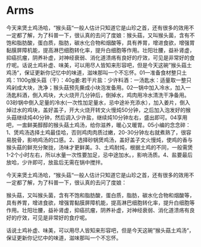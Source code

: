 # Arms
今天来煲土鸡汤哈，“猴头菇“一般人估计只知道它是山珍之首，还有很多的效用不一定都了解，为了科普一下，很认真的去问了度娘：猴头菇，又叫猴头菌，含有不饱和脂肪酸，蛋白质，脂肪，碳水化合物和烟酸等，具有养胃，增进食欲，增强胃黏膜屏障机能，提高淋巴细胞转化率，提升白细胞等作用。壮阳壮腰，益补肾虚，抑癌抗瘤，阴养补虚，对神经衰弱、消化道溃疡有良好的疗效，可见是非常好的食疗呢。话说土鸡补虚、味美，可以用尽人皆知来形容吧，但是今天这碗”猴头菇土鸡汤“，保证更新你记忆中的味道，滋味那叫一个不忘怀。01—准备食材整只土鸡：1100g猴头菇（干）：40g姜:若干片盐：少许料酒：一汤匙水：适量取一整只鸡剁成大块，洗净；猴头菇预先撕成小块泡发备用。02—锅中加入冷水，加入一汤匙料酒，倒入鸡块，大火烧开几分钟后，倒掉水，鸡肉用冷水清洗干净备用。03砂锅中倒入足量的冷水(一次性加足量水，忌中途补充添水），加入姜片，倒入焯过水的鸡块，盖好盖子，开大火烧开转文火慢炖50分钟，之后加入泡发好的猴头菇继续炖40分钟，然后调入少许盐，继续炖10分钟左右，盛出即可。04享用吧，一盅鲜美醇醇的猴头菇土鸡汤，给你滋养，暖心又暖胃。05小编的念念碎：1、煲鸡汤选择土鸡最佳哈，否则鸡肉肉质过嫩，20-30分钟左右就煮熟了，很容易脱骨，影响鸡汤的口感。2、选择砂锅煲鸡汤，盖好盖子文火慢炖，使鸡的香与猴头菇的鲜充分聚拢，汤味才更鲜美。3、土鸡耐炖，根据土鸡的不同，一般需煲1-2个小时左右，所以水量一次性要加足，忌中途加水。，影响汤质。4、盐要最后放哈，少许即可，放盐后无需在锅中搅拌。

今天来煲土鸡汤哈，“猴头菇“一般人估计只知道它是山珍之首，还有很多的效用不一定都了解，为了科普一下，很认真的去问了度娘：

猴头菇，又叫猴头菌，含有不饱和脂肪酸，蛋白质，脂肪，碳水化合物和烟酸等，具有养胃，增进食欲，增强胃黏膜屏障机能，提高淋巴细胞转化率，提升白细胞等作用。壮阳壮腰，益补肾虚，抑癌抗瘤，阴养补虚，对神经衰弱、消化道溃疡有良好的疗效，可见是非常好的食疗呢。

话说土鸡补虚、味美，可以用尽人皆知来形容吧，但是今天这碗”猴头菇土鸡汤“，保证更新你记忆中的味道，滋味那叫一个不忘怀。
